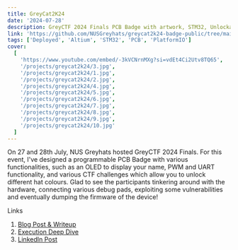 ```yaml
---
title: GreyCat2K24
date: '2024-07-28'
description: GreyCTF 2024 Finals PCB Badge with artwork, STM32, Unlockable Colour LEDs and CTF Challenges involving embedded peripherals
link: 'https://github.com/NUSGreyhats/greycat2k24-badge-public/tree/main'
tags: ['Deployed', 'Altium', 'STM32', 'PCB', 'PlatformIO']
cover:
  [
    'https://www.youtube.com/embed/-3kVCNrnMXg?si=vdEt4Ci2Utv8TQ65',
    '/projects/greycat2k24/3.jpg',
    '/projects/greycat2k24/1.jpg',
    '/projects/greycat2k24/2.jpg',
    '/projects/greycat2k24/4.jpg',
    '/projects/greycat2k24/5.jpg',
    '/projects/greycat2k24/6.jpg',
    '/projects/greycat2k24/7.jpg',
    '/projects/greycat2k24/8.jpg',
    '/projects/greycat2k24/9.jpg',
    '/projects/greycat2k24/10.jpg'
  ]
---
```


On 27 and 28th July, NUS Greyhats hosted GreyCTF 2024 Finals. For this event, I've designed a programmable PCB Badge with various functionalities, such as an OLED to display your name, PWM and UART functionality, and various CTF challenges which allow you to unlock different hat colours. Glad to see the participants tinkering around with the hardware, connecting various debug pads, exploiting some vulnerabilities and eventually dumping the firmware of the device!

Links

1. [Blog Post & Writeup](https://hackin7-blog.vercel.app/posts/2024/2024-08-11-greycat2k24/)
2. [Execution Deep Dive](https://hackin7-blog.vercel.app/posts/2024/2024-07-31-greycat2k24-execution-deep-dive/2024-07-29-greycat2k24-execution-deep-dive/)
3. [LinkedIn Post](https://www.linkedin.com/feed/update/urn:li:activity:7223475952679276544/)
